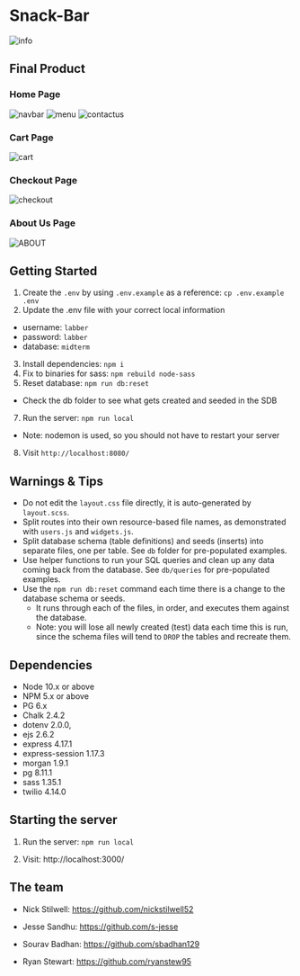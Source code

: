 # Snack-Bar

![info](/public/images/midterm.png)

## Final Product
### Home Page
![navbar](/public/images/nav.png)
![menu](/public/images/menu.png)
![contactus](/public/images/contactus.png)
### Cart Page
![cart](/public/images/cart.png)
### Checkout Page
![checkout](public/images/checkout.png)
### About Us Page
![ABOUT](public/images/about-us.png)

## Getting Started

1. Create the `.env` by using `.env.example` as a reference: `cp .env.example .env`
2. Update the .env file with your correct local information 
  - username: `labber` 
  - password: `labber` 
  - database: `midterm`
3. Install dependencies: `npm i`
4. Fix to binaries for sass: `npm rebuild node-sass`
5. Reset database: `npm run db:reset`
  - Check the db folder to see what gets created and seeded in the SDB
7. Run the server: `npm run local`
  - Note: nodemon is used, so you should not have to restart your server
8. Visit `http://localhost:8080/`

## Warnings & Tips

- Do not edit the `layout.css` file directly, it is auto-generated by `layout.scss`.
- Split routes into their own resource-based file names, as demonstrated with `users.js` and `widgets.js`.
- Split database schema (table definitions) and seeds (inserts) into separate files, one per table. See `db` folder for pre-populated examples. 
- Use helper functions to run your SQL queries and clean up any data coming back from the database. See `db/queries` for pre-populated examples.
- Use the `npm run db:reset` command each time there is a change to the database schema or seeds. 
  - It runs through each of the files, in order, and executes them against the database. 
  - Note: you will lose all newly created (test) data each time this is run, since the schema files will tend to `DROP` the tables and recreate them.

## Dependencies

- Node 10.x or above
- NPM 5.x or above
- PG 6.x
- Chalk 2.4.2
- dotenv 2.0.0,
- ejs 2.6.2
- express 4.17.1
- express-session 1.17.3
- morgan 1.9.1
- pg 8.11.1
- sass 1.35.1
- twilio 4.14.0

## Starting the server

1. Run the server: `npm run local`

2. Visit: http://localhost:3000/


## The team

- Nick Stilwell: https://github.com/nickstilwell52

- Jesse Sandhu: https://github.com/s-jesse

- Sourav Badhan: https://github.com/sbadhan129

- Ryan Stewart: https://github.com/ryanstew95
